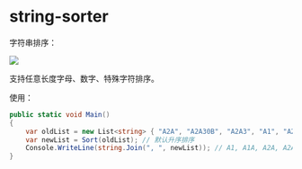 # string-sorter

字符串排序：  

![](docs/old-new-20240806163424.png)

支持任意长度字母、数字、特殊字符排序。

使用：  
```csharp
public static void Main()
{
    var oldList = new List<string> { "A2A", "A2A30B", "A2A3", "A1", "A2A30", "A1A" };
    var newList = Sort(oldList); // 默认升序排序
    Console.WriteLine(string.Join(", ", newList)); // A1, A1A, A2A, A2A3, A2A30, A2A30B
}
```
